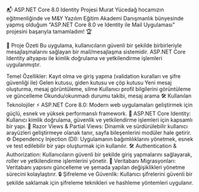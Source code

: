 📬 ASP.NET Core 8.0 Identity Projesi
Murat Yücedağ hocamızın eğitmenliğinde ve M&Y Yazılım Eğitim Akademi Danışmanlık bünyesinde yapmış olduğum "ASP.NET Core 8.0 ve Identity ile Mail Uygulaması" projesini başarıyla tamamladım! 🏆

🚀 Proje Özeti
Bu uygulama, kullanıcıların güvenli bir şekilde birbirleriyle mesajlaşmalarını sağlayan bir mail/mesajlaşma sistemidir. ASP.NET Core Identity altyapısı ile kimlik doğrulama ve yetkilendirme işlemleri uygulanmıştır.

Temel Özellikler:
Kayıt olma ve giriş yapma (validation kuralları ve şifre güvenliği ile)
Gelen kutusu, giden kutusu ve çöp kutusu
Yeni mesaj oluşturma, mesaj görüntüleme, silme
Kullanıcı profil bilgilerini görüntüleme ve güncelleme
Okundu/okunmadı durumu takibi, mesaj arama
🛠️ Kullanılan Teknolojiler
⚡ ASP.NET Core 8.0: Modern web uygulamaları geliştirmek için güçlü, esnek ve yüksek performanslı framework.
🔑 ASP.NET Core Identity: Kullanıcı kimlik doğrulama, güvenlik ve yetkilendirme işlemleri için kapsamlı bir yapı.
🎨 Razor Views & Partial Views: Dinamik ve sürdürülebilir kullanıcı arayüzleri geliştirmeye olanak tanır, sayfa bileşenlerini modüler hale getirir.
⚙️ Dependency Injection (DI): Uygulamanın bağımlılıklarını yönetmek, esnek ve test edilebilir bir yapı oluşturmak için kullanılır.
🛠️ Authentication & Authorization: Kullanıcıların güvenli bir şekilde giriş yapmalarını sağlayarak, roller ve yetkilendirme işlemlerini yönetir.
🔄 Veritabanı Migrasyonları: Veritabanı yapısını güncelleme ve şemada yapılan değişiklikleri yönetme sürecini kolaylaştırır.
🔒 Şifreleme ve Güvenlik: Kullanıcı şifrelerini güvenli bir şekilde saklamak için şifreleme teknikleri ve hashleme yöntemleri uygulanır.



